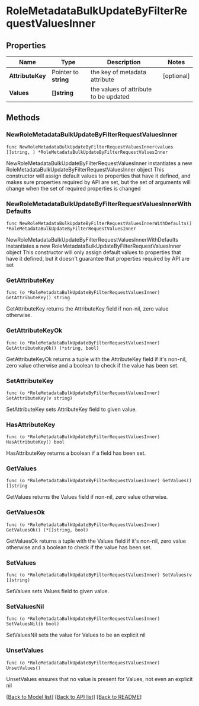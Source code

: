 # RoleMetadataBulkUpdateByFilterRequestValuesInner

## Properties

Name | Type | Description | Notes
------------ | ------------- | ------------- | -------------
**AttributeKey** | Pointer to **string** | the key of metadata attribute | [optional] 
**Values** | **[]string** | the values of attribute to be updated | 

## Methods

### NewRoleMetadataBulkUpdateByFilterRequestValuesInner

`func NewRoleMetadataBulkUpdateByFilterRequestValuesInner(values []string, ) *RoleMetadataBulkUpdateByFilterRequestValuesInner`

NewRoleMetadataBulkUpdateByFilterRequestValuesInner instantiates a new RoleMetadataBulkUpdateByFilterRequestValuesInner object
This constructor will assign default values to properties that have it defined,
and makes sure properties required by API are set, but the set of arguments
will change when the set of required properties is changed

### NewRoleMetadataBulkUpdateByFilterRequestValuesInnerWithDefaults

`func NewRoleMetadataBulkUpdateByFilterRequestValuesInnerWithDefaults() *RoleMetadataBulkUpdateByFilterRequestValuesInner`

NewRoleMetadataBulkUpdateByFilterRequestValuesInnerWithDefaults instantiates a new RoleMetadataBulkUpdateByFilterRequestValuesInner object
This constructor will only assign default values to properties that have it defined,
but it doesn't guarantee that properties required by API are set

### GetAttributeKey

`func (o *RoleMetadataBulkUpdateByFilterRequestValuesInner) GetAttributeKey() string`

GetAttributeKey returns the AttributeKey field if non-nil, zero value otherwise.

### GetAttributeKeyOk

`func (o *RoleMetadataBulkUpdateByFilterRequestValuesInner) GetAttributeKeyOk() (*string, bool)`

GetAttributeKeyOk returns a tuple with the AttributeKey field if it's non-nil, zero value otherwise
and a boolean to check if the value has been set.

### SetAttributeKey

`func (o *RoleMetadataBulkUpdateByFilterRequestValuesInner) SetAttributeKey(v string)`

SetAttributeKey sets AttributeKey field to given value.

### HasAttributeKey

`func (o *RoleMetadataBulkUpdateByFilterRequestValuesInner) HasAttributeKey() bool`

HasAttributeKey returns a boolean if a field has been set.

### GetValues

`func (o *RoleMetadataBulkUpdateByFilterRequestValuesInner) GetValues() []string`

GetValues returns the Values field if non-nil, zero value otherwise.

### GetValuesOk

`func (o *RoleMetadataBulkUpdateByFilterRequestValuesInner) GetValuesOk() (*[]string, bool)`

GetValuesOk returns a tuple with the Values field if it's non-nil, zero value otherwise
and a boolean to check if the value has been set.

### SetValues

`func (o *RoleMetadataBulkUpdateByFilterRequestValuesInner) SetValues(v []string)`

SetValues sets Values field to given value.


### SetValuesNil

`func (o *RoleMetadataBulkUpdateByFilterRequestValuesInner) SetValuesNil(b bool)`

 SetValuesNil sets the value for Values to be an explicit nil

### UnsetValues
`func (o *RoleMetadataBulkUpdateByFilterRequestValuesInner) UnsetValues()`

UnsetValues ensures that no value is present for Values, not even an explicit nil

[[Back to Model list]](../README.md#documentation-for-models) [[Back to API list]](../README.md#documentation-for-api-endpoints) [[Back to README]](../README.md)


